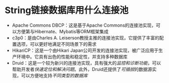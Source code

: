 # String链接数据库用什么连接池
- Apache Commons DBCP：这是基于Apache Commons的连接池实现，可以方便第与Hibernate、Mybatis等ORM框架集成
- c3p0：是由Charles A. Leiserson教授主推的连接池实现，它提供了丰富的配置选项，可以更好地满足不同场景下的需求
- HikariCP：这是一个由Hikari Japan公司开发的连接池实现，被广泛应用于生产环境中。它具有出色的性能和稳定性，并支持多种数据库
- Druid：这是一个较为新兴的连接池实现，具有强大的*监控和诊断功能*，可以帮助开发者*快速定位和解决问题*。此外，Druid还提供了*可插拔*的数据源实现，可以方便地支持*不同类型的数据库*